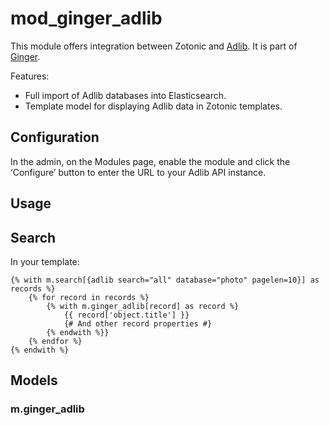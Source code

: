 mod_ginger_adlib
================

This module offers integration between Zotonic and 
[Adlib](http://www.adlibsoft.nl). It is part of 
[Ginger](http://github.com/driebit/ginger).

Features:

* Full import of Adlib databases into Elasticsearch.
* Template model for displaying Adlib data in Zotonic templates.

Configuration
-------------

In the admin, on the Modules page, enable the module and click the ‘Configure’
button to enter the URL to your Adlib API instance.

Usage
-----

## Search

In your template:

```dtl
{% with m.search[{adlib search="all" database="photo" pagelen=10}] as records %}
    {% for record in records %}
        {% with m.ginger_adlib[record] as record %}
            {{ record['object.title'] }}
            {# And other record properties #}
        {% endwith %}}
    {% endfor %}
{% endwith %}

```

## Models

### m.ginger_adlib
